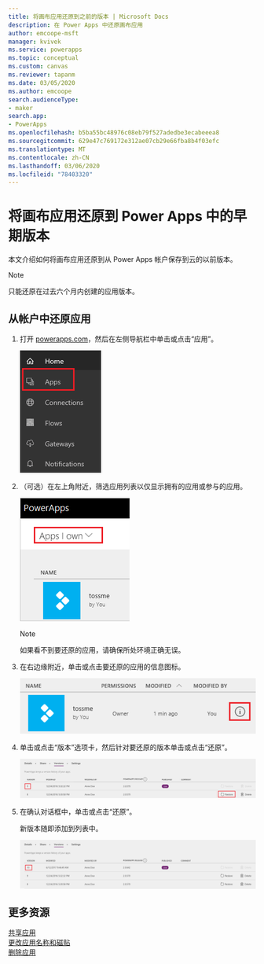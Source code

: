 ```yaml
---
title: 将画布应用还原到之前的版本 | Microsoft Docs
description: 在 Power Apps 中还原画布应用
author: emcoope-msft
manager: kvivek
ms.service: powerapps
ms.topic: conceptual
ms.custom: canvas
ms.reviewer: tapanm
ms.date: 03/05/2020
ms.author: emcoope
search.audienceType:
- maker
search.app:
- PowerApps
ms.openlocfilehash: b5ba55bc48976c08eb79f527adedbe3ecabeeea8
ms.sourcegitcommit: 629e47c769172e312ae07cb29e66fba8b4f03efc
ms.translationtype: MT
ms.contentlocale: zh-CN
ms.lasthandoff: 03/06/2020
ms.locfileid: "78403320"
---
```

# <a name="restore-a-canvas-app-to-a-previous-version-in-power-apps"></a>将画布应用还原到 Power Apps 中的早期版本
本文介绍如何将画布应用还原到从 Power Apps 帐户保存到云的以前版本。

> [!NOTE]
> 只能还原在过去六个月内创建的应用版本。

## <a name="restore-an-app-from-your-account"></a>从帐户中还原应用
1. 打开 [powerapps.com](https://make.powerapps.com?utm_source=padocs&utm_medium=linkinadoc&utm_campaign=referralsfromdoc)，然后在左侧导航栏中单击或点击“应用”。

    ![左侧导航栏](./media/restore-an-app/file-apps.png)

2. （可选）在左上角附近，筛选应用列表以仅显示拥有的应用或参与的应用。

    ![筛选所拥有的应用](./media/restore-an-app/filter-list.png)

    > [!NOTE]
   > 如果看不到要还原的应用，请确保所处环境正确无误。

3. 在右边缘附近，单击或点击要还原的应用的信息图标。

    ![信息图标](./media/restore-an-app/app-options.png)

4. 单击或点击“版本”选项卡，然后针对要还原的版本单击或点击“还原”。

    ![“版本”选项卡](./media/restore-an-app/restore-button-2.png)

5. 在确认对话框中，单击或点击“还原”。  

    新版本随即添加到列表中。

    ![还原后的版本](./media/restore-an-app/versions-added-2.png)

## <a name="more-resources"></a>更多资源
[共享应用](share-app.md)  
[更改应用名称和磁贴](set-name-tile.md)  
[删除应用](delete-app.md)
